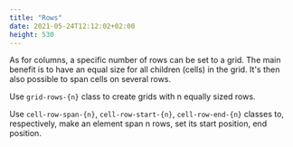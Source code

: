 ```yaml
---
title: "Rows"
date: 2021-05-24T12:12:02+02:00
height: 530
---
```


As for columns, a specific number of rows can be set to a grid.
The main benefit is to have an equal size for all children (cells) in the grid.
It's then also possible to span cells on several rows.

Use `grid-rows-{n}` class to create grids with n equally sized rows.

Use `cell-row-span-{n}`, `cell-row-start-{n}`, `cell-row-end-{n}` classes to, respectively, make an element span n rows, set its start position, end position.
